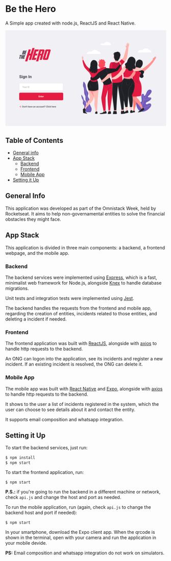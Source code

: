 # Be the Hero

A Simple app created with node.js, ReactJS and React Native.

![be-the-hero-page](./img/betheheropage.png)

## Table of Contents
* [General info](#general-info)
* [App Stack](#app-stack)
  * [Backend](#backend)
  * [Frontend](#frontend)
  * [Mobile App](#mobile-app)
* [Setting it Up](#setting-it-up)

## General Info

This application was developed as part of the Omnistack Week, held by Rocketseat. It aims to help non-governamental entities to solve the financial obstacles they might face.

## App Stack

This application is divided in three main components: a backend, a frontend webpage, and the mobile app.

### Backend

The backend services were implemented using [Express](https://expressjs.com), which is a fast, minimalist web framework for Node.js, alongside [Knex](https://knexjs.org) to handle database migrations.

Unit tests and integration tests were implemented using [Jest](https://jestjs.io).

The backend handles the requests from the frontend and mobile app, regarding the creation of entities, incidents related to those entities, and deleting a incident if needed.

### Frontend

The frontend application was built with [ReactJS](https://reactjs.org), alongside with [axios](https://github.com/axios/axios) to handle http requests to the backend.

An ONG can logon into the application, see its incidents and register a new incident. If an existing incident is resolved, the ONG can delete it.

### Mobile App

The mobile app was built with [React Native](https://reactnative.dev) and [Expo](https://expo.io), alongside with [axios](https://github.com/axios/axios) to handle http requests to the backend.

It shows to the user a list of incidents registered in the system, which the user can choose to see details about it and contact the entity.

It supports email composition and whatsapp integration.

## Setting it Up

To start the backend services, just run:

```
$ npm install
$ npm start
```

To start the frontend application, run:

```
$ npm start
```

__P.S.:__ if you're going to run the backend in a different machine or network, check `api.js` and change the host and port as needed.

To run the mobile application, run (again, check `api.js` to change the backend host and port if needed):

```
$ npm start
```

In your smartphone, download the Expo client app. When the qrcode is shown in the terminal, open with your camera and run the application in your mobile devide.

__PS:__ Email composition and whatsapp integration do not work on simulators.